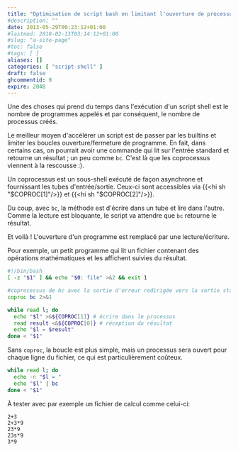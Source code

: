 ```yaml
---
title: "Optimisation de script bash en limitant l'ouverture de processus"
#description: ""
date: 2013-05-29T00:23:12+01:00
#lastmod: 2018-02-13T03:14:12+01:00
#slug: "a-site-page"
#toc: false
#tags: [ ]
aliases: []
categories: [ "script-shell" ]
draft: false
ghcommentid: 0
expire: 2048
---
```


Une des choses qui prend du temps dans l'exécution d'un script shell est le nombre de programmes appelés et par conséquent, le nombre de processus créés.

Le meilleur moyen d'accélérer un script est de passer par les builtins et limiter les boucles ouverture/fermeture de programme.
En fait, dans certains cas, on pourrait avoir une commande qui lit sur l'entrée standard et retourne un résultat ; un peu comme `bc`.
C'est là que les coprocessus viennent à la rescousse :).

Un coprocessus est un sous-shell exécuté de façon asynchrone et fournissant les tubes d'entrée/sortie. Ceux-ci sont accessibles via {{<hi sh "$COPROC[1]"/>}} et {{<hi sh "$COPROC[2]"/>}}.

Du coup, avec `bc`, la méthode est d'écrire dans un tube et lire dans l'autre. Comme la lecture est bloquante, le script va attendre que `bc` retourne le résultat.

Et voilà ! L'ouverture d'un programme est remplacé par une lecture/écriture.

Pour exemple, un petit programme qui lit un fichier contenant des opérations mathématiques et les affichent suivies du résultat.

```bash
#!/bin/bash
[ -z "$1" ] && echo "$0: file" >&2 && exit 1

#coprocessus de bc avec la sortie d'erreur redirigée vers la sortie standard
coproc bc 2>&1

while read l; do
  echo "$l" >&${COPROC[1]} # écrire dans le processus
  read result <&${COPROC[0]} # réception du résultat
  echo "$l = $result"
done < "$1"
```

Sans `coproc`, la boucle est plus simple, mais un processus sera ouvert pour chaque ligne du fichier, ce qui est particulièrement coûteux.

```bash
while read l; do
  echo -n "$l = "
  echo "$l" | bc
done < "$1"
```

À tester avec par exemple un fichier de calcul comme celui-ci:

```
2+3
2+3*9
23*9
23s*9
3*9
```
